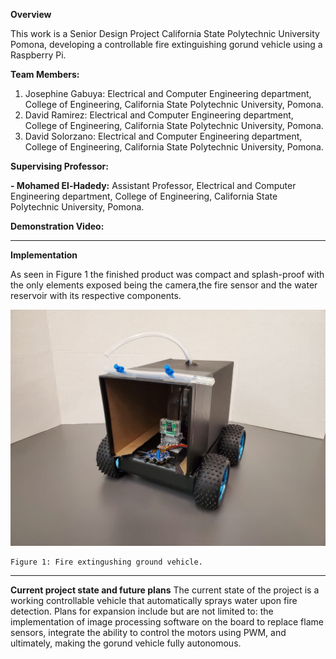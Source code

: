 
**Overview**

This work is a Senior Design Project California State Polytechnic University Pomona, developing a controllable fire extinguishing gorund vehicle using a Raspberry Pi.

**Team Members:**

1. Josephine Gabuya: Electrical and Computer Engineering department, College of Engineering, California State Polytechnic University, Pomona. 
2. David Ramirez: Electrical and Computer Engineering department, College of Engineering, California State Polytechnic University, Pomona.  
3. David Solorzano: Electrical and Computer Engineering department, College of Engineering, California State Polytechnic University, Pomona.  
    
**Supervising Professor:** 

**- Mohamed El-Hadedy:** Assistant Professor, Electrical and Computer Engineering department, College of Engineering, California State Polytechnic University, Pomona.
 
 **Demonstration Video:**


--------------------------------------


**Implementation**

As seen in Figure 1 the finished product was compact and splash-proof with the only elements exposed being the camera,the fire sensor and the water reservoir with its respective components. 

<p align="center">
<img src= "https://github.com/Reconfigurable-Computing-CalPoly-Pomona/RoboFire/blob/master/diagonal.jpeg" >

	Figure 1: Fire extingushing ground vehicle.
</p>


--------------------------------------


**Current project state and future plans**
The current state of the project is a working controllable vehicle that automatically sprays water upon fire detection. Plans for expansion include but are not limited to: the implementation of image processing software on the board to replace flame sensors, integrate the ability to control the motors using PWM, and ultimately, making the gorund vehicle fully autonomous. 

